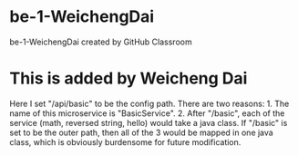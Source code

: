 # be-1-WeichengDai
be-1-WeichengDai created by GitHub Classroom

# This is added by Weicheng Dai
  Here I set "/api/basic" to be the config path. There are two reasons:
    1. The name of this microservice is "BasicService".
    2. After "/basic", each of the service (math, reversed string, hello) would take a java class. 
      If "/basic" is set to be the outer path, then all of the 3 would be mapped in one java class, which is obviously burdensome for future modification.
